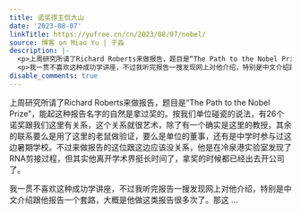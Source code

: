 ```yaml
---
title: 诺奖得主侃大山
date: '2023-08-07'
linkTitle: https://yufree.cn/cn/2023/08/07/nobel/
source: 博客 on Miao Yu | 于淼
description: |-
  <p>上周研究所请了Richard Roberts来做报告，题目是“The Path to the Nobel Prize”，能起这种报告名字的自然是拿过奖的。按我们单位碰瓷的说法，有26个诺奖跟我们这里有关系，这个关系就很艺术，除了有一个确实是这里的教授，其余的联系要么是用了这里的老鼠做验证，要么是单位的董事，还有是中学时参与过这边暑期学校。不过来做报告的这位跟这边应该没关系，他是在冷泉港实验室发现了RNA剪接过程，但其实他离开学术界挺长时间了，拿奖的时候都已经出去开公司了。</p>
  <p>我一贯不喜欢这种成功学讲座，不过我听完报告一搜发现网上对他介绍，特别是中文介绍跟他报告一个套路，大概是他做这类报告很多次了。那这 ...
disable_comments: true
---
```

<p>上周研究所请了Richard Roberts来做报告，题目是“The Path to the Nobel Prize”，能起这种报告名字的自然是拿过奖的。按我们单位碰瓷的说法，有26个诺奖跟我们这里有关系，这个关系就很艺术，除了有一个确实是这里的教授，其余的联系要么是用了这里的老鼠做验证，要么是单位的董事，还有是中学时参与过这边暑期学校。不过来做报告的这位跟这边应该没关系，他是在冷泉港实验室发现了RNA剪接过程，但其实他离开学术界挺长时间了，拿奖的时候都已经出去开公司了。</p>
<p>我一贯不喜欢这种成功学讲座，不过我听完报告一搜发现网上对他介绍，特别是中文介绍跟他报告一个套路，大概是他做这类报告很多次了。那这 ...